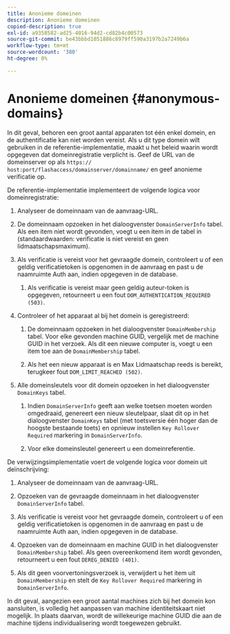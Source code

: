 ```yaml
---
title: Anonieme domeinen
description: Anonieme domeinen
copied-description: true
exl-id: a9358582-ad25-4016-94d2-cd82b4c00573
source-git-commit: be43bbbd1051886c8979ff590a3197b2a7249b6a
workflow-type: tm+mt
source-wordcount: '380'
ht-degree: 0%

---
```


# Anonieme domeinen {#anonymous-domains}

In dit geval, behoren een groot aantal apparaten tot één enkel domein, en de authentificatie kan niet worden vereist. Als u dit type domein wilt gebruiken in de referentie-implementatie, maakt u het beleid waarin wordt opgegeven dat domeinregistratie verplicht is. Geef de URL van de domeinserver op als `https:// host:port/flashaccess/domainserver/domainname/` en geef anonieme verificatie op.

De referentie-implementatie implementeert de volgende logica voor domeinregistratie:

1. Analyseer de domeinnaam van de aanvraag-URL.
1. De domeinnaam opzoeken in het dialoogvenster `DomainServerInfo` tabel. Als een item niet wordt gevonden, voegt u een item in de tabel in (standaardwaarden: verificatie is niet vereist en geen lidmaatschapsmaximum).
1. Als verificatie is vereist voor het gevraagde domein, controleert u of een geldig verificatietoken is opgenomen in de aanvraag en past u de naamruimte Auth aan, indien opgegeven in de database.

   1. Als verificatie is vereist maar geen geldig auteur-token is opgegeven, retourneert u een fout `DOM_AUTHENTICATION_REQUIRED (503)`.

1. Controleer of het apparaat al bij het domein is geregistreerd:

   1. De domeinnaam opzoeken in het dialoogvenster `DomainMembership` tabel. Voor elke gevonden machine GUID, vergelijk met de machine GUID in het verzoek. Als dit een nieuwe computer is, voegt u een item toe aan de `DomainMembership` tabel.

   1. Als het een nieuw apparaat is en Max Lidmaatschap reeds is bereikt, terugkeer fout `DOM_LIMIT_REACHED (502)`.

1. Alle domeinsleutels voor dit domein opzoeken in het dialoogvenster `DomainKeys` tabel.

   1. Indien `DomainServerInfo` geeft aan welke toetsen moeten worden omgedraaid, genereert een nieuw sleutelpaar, slaat dit op in het dialoogvenster `DomainKeys` tabel (met toetsversie één hoger dan de hoogste bestaande toets) en opnieuw instellen `Key Rollover Required` markering in `DomainServerInfo`.

   1. Voor elke domeinsleutel genereert u een domeinreferentie.

De verwijzingsimplementatie voert de volgende logica voor domein uit deïnschrijving:

1. Analyseer de domeinnaam van de aanvraag-URL.
1. Opzoeken van de gevraagde domeinnaam in het dialoogvenster `DomainServerInfo` tabel.
1. Als verificatie is vereist voor het gevraagde domein, controleert u of een geldig verificatietoken is opgenomen in de aanvraag en past u de naamruimte Auth aan, indien opgegeven in de database.
1. Opzoeken van de domeinnaam en machine GUID in het dialoogvenster `DomainMembership` tabel. Als geen overeenkomend item wordt gevonden, retourneert u een fout `DEREG_DENIED (401)`.

1. Als dit geen voorvertoningsverzoek is, verwijdert u het item uit `DomainMembership` en stelt de `Key Rollover Required` markering in `DomainServerInfo`.

In dit geval, aangezien een groot aantal machines zich bij het domein kon aansluiten, is volledig het aanpassen van machine identiteitskaart niet mogelijk. In plaats daarvan, wordt de willekeurige machine GUID die aan de machine tijdens individualisering wordt toegewezen gebruikt.
